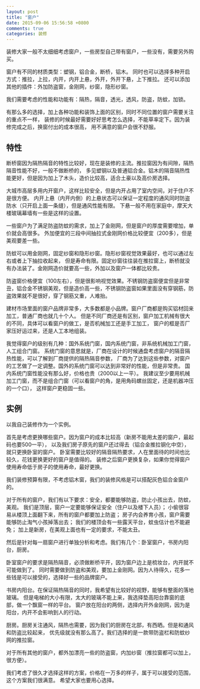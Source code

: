 ```yaml
---
layout: post
title: "窗户"
date: 2015-09-06 15:56:58 +0800
comments: true
categories: 装修
---
```


装修大家一般不太细细考虑窗户，一些房型自己带有窗户，一些没有，需要另外购买。

窗户有不同的材质类型：塑钢，铝合金，断桥，铝木。
同时也可以选择多种开启方式：推拉，上拉，内开，内开上悬，外开，外开下悬，上下推拉。
还可以添加其他的插件：外加防盗窗，金刚网，纱窗，隐形纱窗。

我们需要考虑的性能和功能有：隔热，隔音，透光，透风，防盗，防蚊，加锁。

有那么多的选择，加上各种功能和装饰上面的区别，同时不同位置的窗户需要关注的重点不一样，
装修的时候最好需要好好思考怎么选择，不能草率定下。因为装修完成之后，换窗付出的成本很高，
用不满意的窗户会很不舒服。

## 特性

断桥窗因为隔热隔音的特性比较好，现在是装修的主流。推拉窗因为有间隙，隔热隔音性能不好，一般不做断桥的，
多见塑钢以及普通铝合金。铝木的隔音隔热性能更好，但是因为加上了木头，造价比较高，适合土豪以及高价房选择。

大城市高层多用内开窗户，这样比较安全，但是内开占用了室内空间，对于住户不是很方便。
内开上悬（内开内倒）的上悬状态可以保证一定程度的通风同时防盗防水（只开启上面一条缝），但是通风性能有限。
下悬一般不用在家庭中，摩天大楼玻璃幕墙有一些是这样的设置。

一些窗户为了满足防盗防蚊的需求，加上了金刚网，但是窗户的厚度需要增加，单价就会高很多。
外加便宜的三段中间抽拉式金刚网价格比较便宜（200多），但是美观要差一些。

防蚊可以用金刚网，固定纱窗和隐形纱窗。隐形纱窗视觉效果最好，也可以通过左右或者上下抽拉收起来，
但是寿命有限。固定纱窗往往装在推拉窗上，断桥就没有办法装了。金刚网造价就要高一些，外加以及窗户一体都比较贵。

防盗窗价格便宜（100左右），但是很影响视觉效果。不锈钢防盗窗便宜但是非常丑，铝合金不锈钢美观，但是造价高一些，不锈钢防盗窗如果里面没有穿钢筋，防盗效果就不是很好，穿了钢筋又重，人难抬。

建材市场里面的窗户品牌非常多，大多数都是小品牌。窗户厂商都是购买铝材回来加工，普通厂商也就几十个人。
但是不同厂商还是有区别，窗户加工机械有很大的不同，具体可以看窗户的做工，是否机械加工还是手工加工，
窗户的框是否厂家压好运过来，还是人工本地组装。

我觉得窗户的级别有几种：国外系统门窗，国内系统门窗，非系统机械加工门窗，人工组合门窗。
系统门窗的意思就是，厂商在设计的时候通盘考虑窗户的隔音隔热性能，可以了解到厂商提供的隔热隔音参数，
厂商为了达到这些参数，对窗户的工艺做了一定调整。国外的系统门窗可以达到非常好的性能，但是非常贵。
国内系统门窗性能没有那么好，价格也贵（2000以上一平）。
我建议至少要用机械加工门窗，而不是组合门窗（可以看窗户的角，是用角码螺丝固定，还是机器冲压的一个口），
这样窗户更稳固一些。

## 实例

以我自己装修作为一个实例。

首先是考虑更换哪些窗户。因为窗户的成本比较高（新房不能用太差的窗户，最起码也要500一平），
以及我们房子原先的窗户还过得去（铝合金推拉钢化中空），就只更换卧室的窗户。
卧室需要比较好的隔音隔热要求，人在里面待的时间也比较久，花钱更换更好的窗户是值得的。
装修之后窗户更换复杂，如果你觉得窗户使用寿命低于房子的使用寿命，最好更换。

我们装修预算有限，不考虑铝木窗，我们的装修风格是可以搭配灰色铝合金窗户的。

对于所有的窗户，我们有以下要求：安全，都要能够防盗，防止小孩出去，防蚊，美观。
我们是顶层，窗户一定要能够保证安全（住户以及楼下人员）；
小偷很容易从楼顶上面翻下来，所有的窗户都要加上防盗；
房子内会养育小孩，窗户需要能够防止淘气小孩掉落出去；
我们的楼顶会有一些露天平台，蚊虫估计也不能避免；
加上是新房，在美观上面也有一定的要求，不能太丑。

然后是针对每一扇窗户进行单独分析和考虑。我们有几个：卧室窗户，书房内阳台，厨房。

卧室窗户的要求是隔热隔音，必须做断桥平开，因为窗户边上是梳妆台，内开就不可能做到了。
同时需要做到防盗和美观，要加上金刚网。因为人待得久，花多一些钱是可以接受的，选择好一些的品牌窗户。

书房内阳台。在保证隔热隔音的同时，我希望有比较好的视野，能够有整面的落地玻璃。
但是电梯的大小有限，太大的玻璃不能上来，我选择垫高阳台靠窗的底部，做一个飘窗一样的平台。
窗户放在阳台的两侧，选择内开外金刚网，因为是阳台，内开不会影响到人的行动。

厨房。厨房关注通风，隔热也需要，因为我们的厨房在北部，有西晒。但是和通风和防盗比较起来，
优先级就没有那么高了。我们选择的是一款带防盗栏和防蚊纱网的推拉窗。

对于所有其他的窗户，都外加漂亮一些的防盗窗，内加纱窗（推拉窗都可以加上，很方便）。

我们考虑了很久才选择这样的方案，价格在一万多的样子，属于可以接受的范围，这个方案我们很满意。
希望大家也要用心选择。

